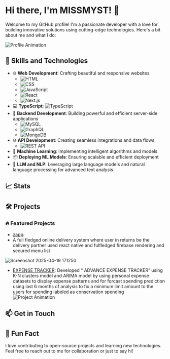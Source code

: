 # Hi there, I'm MISSMYST! 👋

Welcome to my GitHub profile! I'm a passionate developer with a love for building innovative solutions using cutting-edge technologies. Here's a bit about me and what I do:

![Profile Animation](https://media.giphy.com/media/13HgwGsXF0aiGY/giphy.gif)


## 🚀 Skills and Technologies

- 🌐 **Web Development**: Crafting beautiful and responsive websites
  - ![HTML](https://img.shields.io/badge/-HTML-E34F26?style=flat-square&logo=html5&logoColor=white)
  - ![CSS](https://img.shields.io/badge/-CSS-1572B6?style=flat-square&logo=css3&logoColor=white)
  - ![JavaScript](https://img.shields.io/badge/-JavaScript-F7DF1E?style=flat-square&logo=javascript&logoColor=black)
  - ![React](https://img.shields.io/badge/-React-61DAFB?style=flat-square&logo=react&logoColor=white)
  - ![Next.js](https://img.shields.io/badge/-Next.js-000000?style=flat-square&logo=next.js&logoColor=white)
- 💻 **TypeScript**: ![TypeScript](https://img.shields.io/badge/-TypeScript-007ACC?style=flat-square&logo=typescript&logoColor=white)
- 🔧 **Backend Development**: Building powerful and efficient server-side applications
  - ![MySQL](https://img.shields.io/badge/-MySQL-4479A1?style=flat-square&logo=mysql&logoColor=white)
  - ![GraphQL](https://img.shields.io/badge/-GraphQL-E10098?style=flat-square&logo=graphql&logoColor=white)
  - ![MongoDB](https://img.shields.io/badge/-MongoDB-47A248?style=flat-square&logo=mongodb&logoColor=white)
- 🌐 **API Development**: Creating seamless integrations and data flows   
  - ![REST API](https://img.shields.io/badge/-REST%20API-FF5733?style=flat-square&logo=api&logoColor=white)
- 🤖 **Machine Learning**: Implementing intelligent algorithms and models
- 📦 **Deploying ML Models**: Ensuring scalable and efficient deployment
- 🧠 **LLM and NLP**: Leveraging large language models and natural language processing for advanced text analysis
## 📈 Stats



## 🛠️ Projects

### 🔥 Featured Projects

- [zapp]([(https://github.com/pixelpurfect/zapp)]):
- A full fledged online delivery system where user in returns be the delivery partner used react native and fulfledged firebase rendering and secured menu list 

![Screenshot 2025-04-19 171250](https://github.com/user-attachments/assets/f2f96e85-40f4-4950-9c42-775993ca9dd5)


- [EXPENSE TRACKER](https://github.com/yourusername/anotherproject): 
Developed “ ADVANCE EXPENSE TRACKER” using K-N clusters model and ARIMA model by using
personal expense datasets to display expense patterns and for forcast spending prediction using last 6
months of analysis to fix a minimum limit amount to the users for spending labeled as conservation
spending
  ![Project Animation](https://media.giphy.com/media/26n6WywJyh39n1pBu/giphy.gif)

## 📫 Get in Touch


## 🎉 Fun Fact



I love contributing to open-source projects and learning new technologies. Feel free to reach out to me for collaboration or just to say hi!


